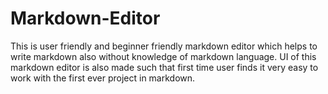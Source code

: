# Markdown-Editor
This is user friendly and beginner friendly markdown editor which helps to write markdown also without knowledge of markdown language. UI of this markdown editor is also made such that first time user finds it very easy to work with the first ever project in markdown.
